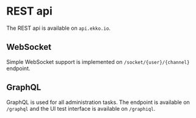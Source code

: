 # REST api

The REST api is available on `api.ekko.io`.

## WebSocket

Simple WebSocket support is implemented on `/socket/{user}/{channel}` endpoint.

## GraphQL

GraphQL is used for all administration tasks. The endpoint is available
on `/graphql` and the UI test interface is available on `/graphiql`.
